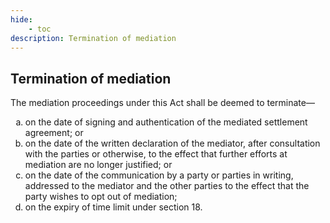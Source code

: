 ```yaml
---
hide:
    - toc
description: Termination of mediation
---
```


<style>
    ol.outer-list{
        list-style-type: lower-alpha;
    }
</style>

## Termination of mediation

The mediation proceedings under this Act shall be deemed to terminate—
<ol class="outer-list">
    <li> on the date of signing and authentication of the mediated settlement agreement; or</li>
    <li> on the date of the written declaration of the mediator, after consultation with the parties or otherwise, to the effect that further efforts at mediation are no longer justified; or</li>
    <li> on the date of the communication by a party or parties in writing, addressed to the mediator and the other parties to the effect that the party wishes to opt out of mediation;</li>
    <li> on the expiry of time limit under section 18.</li>
</ol>
